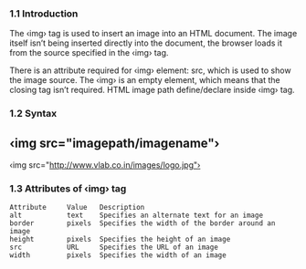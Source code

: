 
### 1.1 Introduction

The ‹img› tag is used to insert an image into an HTML document. The image itself isn’t being inserted directly into the document, the browser loads it from the source specified in the ‹img› tag.

There is an attribute required for ‹img› element: src, which is used to show the image source. The ‹img› is an empty element, which means that the closing tag isn’t required. HTML image path define/declare inside ‹img› tag.


### 1.2 Syntax


## ‹img src="imagepath/imagename"›

‹img src="http://www.vlab.co.in/images/logo.jpg"›


### 1.3 Attributes of ‹img› tag

 	Attribute	  Value	  Description
  	alt	  		  text	  Specifies an alternate text for an image
  	border	  	  pixels  Specifies the width of the border around an image
  	height	  	  pixels  Specifies the height of an image
  	src	  		  URL	  Specifies the URL of an image
  	width	  	  pixels  Specifies the width of an image
